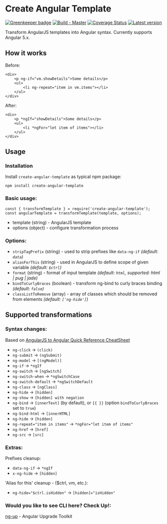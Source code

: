 # Create Angular Template

[![Greenkeeper badge](https://badges.greenkeeper.io/psmyrdek/create-angular-template.svg)](https://greenkeeper.io/)
[![Build - Master](https://travis-ci.org/psmyrdek/create-angular-template.svg?branch=master)](https://travis-ci.org/psmyrdek/create-angular-template)
[![Coverage Status](https://coveralls.io/repos/github/psmyrdek/create-angular-template/badge.svg?branch=master)](https://coveralls.io/github/psmyrdek/create-angular-template?branch=master)
[![Latest version](https://img.shields.io/npm/v/create-angular-template.svg)]()

Transform AngularJS templates into Angular syntax. Currently supports Angular 5.x.

## How it works

Before:

```
<div>
    <p ng-if="vm.showDetails">Some details</p>
    <ul>
        <li ng-repeat="item in vm.items"></li>
    </ul>
</div>
```

After:

```
<div>
    <p *ngIf="showDetails">Some details</p>
    <ul>
        <li *ngFor="let item of items"></li>
    </ul>
</div>
```

## Usage

### Installation

Install `create-angular-template` as typical npm package:

`npm install create-angular-template`

### Basic usage:

```
const { transformTemplate } = require('create-angular-template');
const angularTemplate = transformTemplate(template, options);
```

* template (string) - AngularJS template
* options (object) - configure transformation process

### Options:

* `stripTagPrefix` (string) - used to strip prefixes like `data-ng-if` *(default: `data`)*
* `aliasForThis` (string) - used in AngularJS to define scope of given variable *(default: `$ctrl`)*
* `format` (string) - format of input template *(default: `html`, supported: html | pug | jade)*
* `bindToCurlyBraces` (boolean) - transform ng-bind to curly braces binding *(default: `false`)*
* `classListToRemove` (array) - array of classes which should be removed from elements *(default: `['ng-hide']`)*

## Supported transformations

### Syntax changes:

Based on [AngularJS to Angular Quick Reference CheatSheet](https://angular.io/guide/ajs-quick-reference)

* `ng-click` -> `(click)`
* `ng-submit` -> `(ngSubmit)`
* `ng-model` -> `[(ngModel)]`
* `ng-if` -> `*ngIf`
* `ng-switch` -> `[ngSwitch]`
* `ng-switch-when` -> `*ngSwitchCase`
* `ng-switch-default` -> `*ngSwitchDefault`
* `ng-class` -> `[ngClass]`
* `ng-hide` -> `[hidden]`
* `ng-show` -> `[hidden] with negation`
* `ng-bind` -> `[innerText]` (by default), or `{{ }}` (option `bindToCurlyBraces` set to `true`)
* `ng-bind-html` -> `[innerHTML]`
* `ng-hide` -> `[hidden]`
* `ng-repeat="item in items"` -> `*ngFor="let item of items"`
* `ng-href` -> `[href]`
* `ng-src` -> `[src]`

### Extras:

Prefixes cleanup:
* `data-ng-if` -> `*ngIf`
* `x-ng-hide` -> `[hidden]`

'Alias for this' cleanup - ($ctrl, vm, etc.):
* `ng-hide="$ctrl.isHidden"` -> `[hidden]="isHidden"`

### Would you like to see CLI here? Check Up!:

[ng-up](https://www.npmjs.com/package/ng-up) - Angular Upgrade Toolkit
